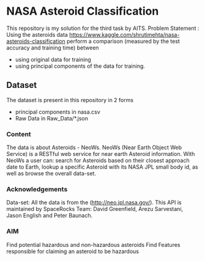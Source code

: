 # NASA Asteroid Classification

This repository is my solution for the third task by AITS.
Problem Statement :
Using the asteroids data <https://www.kaggle.com/shrutimehta/nasa-asteroids-classification>
perform a comparison (measured by the test accuracy and training time) between 
- using original data for training
- using principal components of the data for training.

## Dataset

The dataset is present in this repository in 2 forms
- principal components in nasa.csv
- Raw Data in Raw_Data/*.json 

### Content
The data is about Asteroids - NeoWs. NeoWs (Near Earth Object Web Service) is a RESTful web service for near earth Asteroid information. 
With NeoWs a user can: search for Asteroids based on their closest approach date to Earth, lookup a specific Asteroid with its NASA JPL small body id, as well as browse the overall data-set.

### Acknowledgements
Data-set: All the data is from the (http://neo.jpl.nasa.gov/). This API is maintained by SpaceRocks Team: David Greenfield, Arezu Sarvestani, Jason English and Peter Baunach.

### AIM
Find potential hazardous and non-hazardous asteroids
Find Features responsible for claiming an asteroid to be hazardous